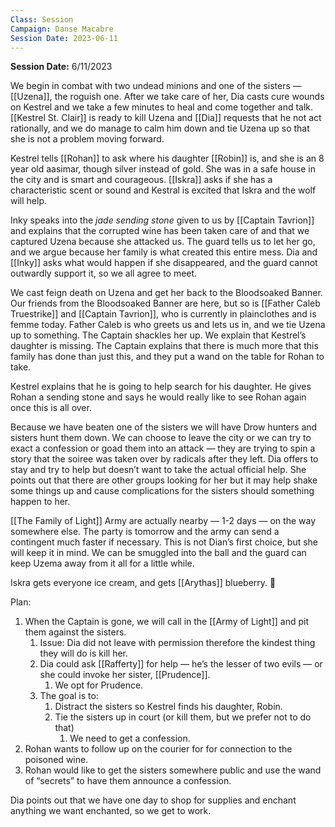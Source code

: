 ```yaml
---
Class: Session
Campaign: Danse Macabre
Session Date: 2023-06-11
---
```

**Session Date:** 6/11/2023

We begin in combat with two undead minions and one of the sisters — [[Uzena]], the roguish one. After we take care of her, Dia casts cure wounds on Kestrel and we take a few minutes to heal and come together and talk. [[Kestrel St. Clair]] is ready to kill Uzena and [[Dia]] requests that he not act rationally, and we do manage to calm him down and tie Uzena up so that she is not a problem moving forward.

Kestrel tells [[Rohan]] to ask where his daughter [[Robin]] is, and she is an 8 year old aasimar, though silver instead of gold. She was in a safe house in the city and is smart and courageous. [[Iskra]] asks if she has a characteristic scent or sound and Kestral is excited that Iskra and the wolf will help.

Inky speaks into the *jade sending stone* given to us by [[Captain Tavrion]] and explains that the corrupted wine has been taken care of and that we captured Uzena because she attacked us. The guard tells us to let her go, and we argue because her family is what created this entire mess. Dia and [[Inky]] asks what would happen if she disappeared, and the guard cannot outwardly support it, so we all agree to meet.

We cast feign death on Uzena and get her back to the Bloodsoaked Banner. Our friends from the Bloodsoaked Banner are here, but so is [[Father Caleb Truestrike]] and [[Captain Tavrion]], who is currently in plainclothes and is femme today. Father Caleb is who greets us and lets us in, and we tie Uzena up to something. The Captain shackles her up. We explain that Kestrel’s daughter is missing. The Captain explains that there is much more that this family has done than just this, and they put a wand on the table for Rohan to take.

Kestrel explains that he is going to help search for his daughter. He gives Rohan a sending stone and says he would really like to see Rohan again once this is all over.

Because we have beaten one of the sisters we will have Drow hunters and sisters hunt them down. We can choose to leave the city or we can try to exact a confession or goad them into an attack — they are trying to spin a story that the soiree was taken over by radicals after they left. Dia offers to stay and try to help but doesn’t want to take the actual official help. She points out that there are other groups looking for her but it may help shake some things up and cause complications for the sisters should something happen to her.

[[The Family of Light]] Army are actually nearby — 1-2 days — on the way somewhere else. The party is tomorrow and the army can send a contingent much faster if necessary. This is not Dian’s first choice, but she will keep it in mind. We can be smuggled into the ball and the guard can keep Uzema away from it all for a little while.

Iskra gets everyone ice cream, and gets [[Arythas]] blueberry. 🙂

Plan:

1. When the Captain is gone, we will call in the [[Army of Light]] and pit them against the sisters.
    1. Issue: Dia did not leave with permission therefore the kindest thing they will do is kill her.
    2. Dia could ask [[Rafferty]] for help — he’s the lesser of two evils — or she could invoke her sister, [[Prudence]].
        1. We opt for Prudence.
    3. The goal is to:
        1. Distract the sisters so Kestrel finds his daughter, Robin.
        2. Tie the sisters up in court (or kill them, but we prefer not to do that)
            1. We need to get a confession.
2. Rohan wants to follow up on the courier for for connection to the poisoned wine.
3. Rohan would like to get the sisters somewhere public and use the wand of “secrets” to have them announce a confession.

Dia points out that we have one day to shop for supplies and enchant anything we want enchanted, so we get to work.